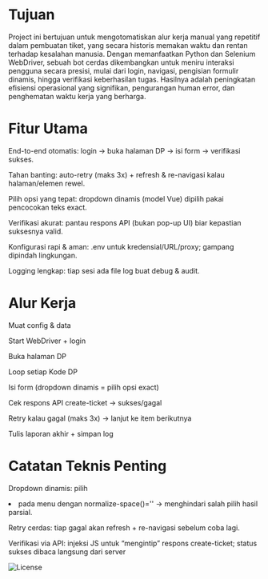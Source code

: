 # Tujuan
Project ini bertujuan untuk mengotomatiskan alur kerja manual yang repetitif dalam pembuatan tiket, yang secara historis memakan waktu dan rentan terhadap kesalahan manusia. Dengan memanfaatkan Python dan Selenium WebDriver, sebuah bot cerdas dikembangkan untuk meniru interaksi pengguna secara presisi, mulai dari login, navigasi, pengisian formulir dinamis, hingga verifikasi keberhasilan tugas. Hasilnya adalah peningkatan efisiensi operasional yang signifikan, pengurangan human error, dan penghematan waktu kerja yang berharga.

# Fitur Utama

End-to-end otomatis: login → buka halaman DP → isi form → verifikasi sukses.

Tahan banting: auto-retry (maks 3x) + refresh & re-navigasi kalau halaman/elemen rewel.

Pilih opsi yang tepat: dropdown dinamis (model Vue) dipilih pakai pencocokan teks exact.

Verifikasi akurat: pantau respons API (bukan pop-up UI) biar kepastian suksesnya valid.

Konfigurasi rapi & aman: .env untuk kredensial/URL/proxy; gampang dipindah lingkungan.

Logging lengkap: tiap sesi ada file log buat debug & audit.


# Alur Kerja

Muat config & data

Start WebDriver + login

Buka halaman DP

Loop setiap Kode DP

Isi form (dropdown dinamis = pilih opsi exact)

Cek respons API create-ticket → sukses/gagal

Retry kalau gagal (maks 3x) → lanjut ke item berikutnya

Tulis laporan akhir + simpan log

# Catatan Teknis Penting

Dropdown dinamis: pilih <li> pada menu dengan normalize-space()='<teks yang sama persis>' → menghindari salah pilih hasil parsial.

Retry cerdas: tiap gagal akan refresh + re-navigasi sebelum coba lagi.

Verifikasi via API: injeksi JS untuk “mengintip” respons create-ticket; status sukses dibaca langsung dari server

![License](https://img.shields.io/badge/license-Proprietary-red)

